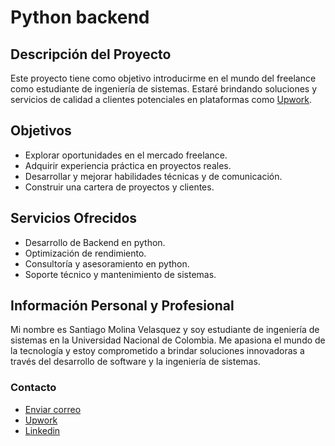 # Python backend

## Descripción del Proyecto

Este proyecto tiene como objetivo introducirme en el mundo del freelance como estudiante de ingeniería de sistemas. Estaré brindando soluciones y servicios de calidad a clientes potenciales en plataformas como [Upwork](https://www.upwork.com/workwith/santiagom52).

## Objetivos

- Explorar oportunidades en el mercado freelance.
- Adquirir experiencia práctica en proyectos reales.
- Desarrollar y mejorar habilidades técnicas y de comunicación.
- Construir una cartera de proyectos y clientes.

## Servicios Ofrecidos

- Desarrollo de Backend en python.
- Optimización de rendimiento.
- Consultoría y asesoramiento en python.
- Soporte técnico y mantenimiento de sistemas.

## Información Personal y Profesional

Mi nombre es Santiago Molina Velasquez y soy estudiante de ingeniería de sistemas en la Universidad Nacional de Colombia. Me apasiona el mundo de la tecnología y estoy comprometido a brindar soluciones innovadoras a través del desarrollo de software y la ingeniería de sistemas.

### Contacto

- [Enviar correo](mailto:smolinav@unal.edu.co)
- [Upwork](https://www.upwork.com/workwith/santiagom52)
- [Linkedin](https://www.linkedin.com/in/santiago-molina-velasquez-708ba02b9?lipi=urn%3Ali%3Apage%3Ad_flagship3_profile_view_base_contact_details%3B4vpxgi%2FTRpazaeOSOb1cKg%3D%3D)
